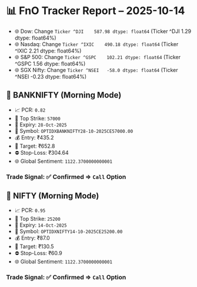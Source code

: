 # 📊 FnO Tracker Report – 2025-10-14
- 🌐 Dow: Change `Ticker
^DJI    587.98
dtype: float64` (Ticker
^DJI    1.29
dtype: float64%)
- 🌐 Nasdaq: Change `Ticker
^IXIC    490.18
dtype: float64` (Ticker
^IXIC    2.21
dtype: float64%)
- 🌐 S&P 500: Change `Ticker
^GSPC    102.21
dtype: float64` (Ticker
^GSPC    1.56
dtype: float64%)
- 🌐 SGX Nifty: Change `Ticker
^NSEI   -58.0
dtype: float64` (Ticker
^NSEI   -0.23
dtype: float64%)
## 📘 BANKNIFTY (Morning Mode)
- 📈 PCR: `0.82`
- 🔢 Top Strike: `57000`
- 📆 Expiry: `28-Oct-2025`
- 🎫 Symbol: `OPTIDXBANKNIFTY28-10-2025CE57000.00`
- 💰 Entry: ₹435.2
- 🎯 Target: ₹652.8
- ⛔ Stop-Loss: ₹304.64
- 🌐 Global Sentiment: `1122.3700000000001`
### Trade Signal: ✅ Confirmed ⇒ `Call` Option
## 📘 NIFTY (Morning Mode)
- 📈 PCR: `0.95`
- 🔢 Top Strike: `25200`
- 📆 Expiry: `14-Oct-2025`
- 🎫 Symbol: `OPTIDXNIFTY14-10-2025CE25200.00`
- 💰 Entry: ₹87.0
- 🎯 Target: ₹130.5
- ⛔ Stop-Loss: ₹60.9
- 🌐 Global Sentiment: `1122.3700000000001`
### Trade Signal: ✅ Confirmed ⇒ `Call` Option